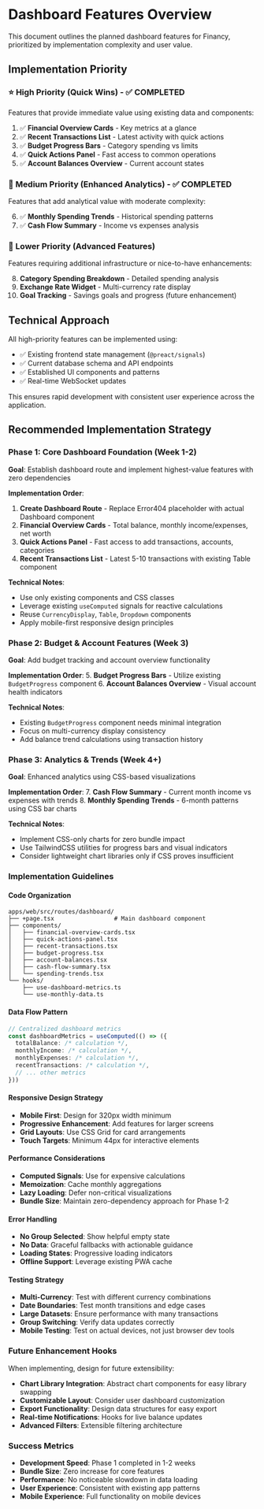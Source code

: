# Dashboard Features Overview

This document outlines the planned dashboard features for Financy, prioritized by implementation complexity and user value.

## Implementation Priority

### ⭐ High Priority (Quick Wins) - ✅ COMPLETED
Features that provide immediate value using existing data and components:

1. ✅ **Financial Overview Cards** - Key metrics at a glance
2. ✅ **Recent Transactions List** - Latest activity with quick actions  
3. ✅ **Budget Progress Bars** - Category spending vs limits
4. ✅ **Quick Actions Panel** - Fast access to common operations
5. ✅ **Account Balances Overview** - Current account states

### 🔶 Medium Priority (Enhanced Analytics) - ✅ COMPLETED
Features that add analytical value with moderate complexity:

6. ✅ **Monthly Spending Trends** - Historical spending patterns
7. ✅ **Cash Flow Summary** - Income vs expenses analysis

### 🔵 Lower Priority (Advanced Features)
Features requiring additional infrastructure or nice-to-have enhancements:

8. **Category Spending Breakdown** - Detailed spending analysis
9. **Exchange Rate Widget** - Multi-currency rate display
10. **Goal Tracking** - Savings goals and progress (future enhancement)

## Technical Approach

All high-priority features can be implemented using:
- ✅ Existing frontend state management (`@preact/signals`)
- ✅ Current database schema and API endpoints
- ✅ Established UI components and patterns
- ✅ Real-time WebSocket updates

This ensures rapid development with consistent user experience across the application.

## Recommended Implementation Strategy

### Phase 1: Core Dashboard Foundation (Week 1-2)
**Goal**: Establish dashboard route and implement highest-value features with zero dependencies

**Implementation Order**:
1. **Create Dashboard Route** - Replace Error404 placeholder with actual Dashboard component
2. **Financial Overview Cards** - Total balance, monthly income/expenses, net worth
3. **Quick Actions Panel** - Fast access to add transactions, accounts, categories
4. **Recent Transactions List** - Latest 5-10 transactions with existing Table component

**Technical Notes**:
- Use only existing components and CSS classes
- Leverage existing `useComputed` signals for reactive calculations
- Reuse `CurrencyDisplay`, `Table`, `Dropdown` components
- Apply mobile-first responsive design principles

### Phase 2: Budget & Account Features (Week 3)
**Goal**: Add budget tracking and account overview functionality

**Implementation Order**:
5. **Budget Progress Bars** - Utilize existing `BudgetProgress` component
6. **Account Balances Overview** - Visual account health indicators

**Technical Notes**:
- Existing `BudgetProgress` component needs minimal integration
- Focus on multi-currency display consistency
- Add balance trend calculations using transaction history

### Phase 3: Analytics & Trends (Week 4+)
**Goal**: Enhanced analytics using CSS-based visualizations

**Implementation Order**:
7. **Cash Flow Summary** - Current month income vs expenses with trends
8. **Monthly Spending Trends** - 6-month patterns using CSS bar charts

**Technical Notes**:
- Implement CSS-only charts for zero bundle impact
- Use TailwindCSS utilities for progress bars and visual indicators
- Consider lightweight chart libraries only if CSS proves insufficient

### Implementation Guidelines

#### Code Organization
```
apps/web/src/routes/dashboard/
├── +page.tsx                 # Main dashboard component
├── components/
│   ├── financial-overview-cards.tsx
│   ├── quick-actions-panel.tsx
│   ├── recent-transactions.tsx
│   ├── budget-progress.tsx
│   ├── account-balances.tsx
│   ├── cash-flow-summary.tsx
│   └── spending-trends.tsx
└── hooks/
    ├── use-dashboard-metrics.ts
    └── use-monthly-data.ts
```

#### Data Flow Pattern
```typescript
// Centralized dashboard metrics
const dashboardMetrics = useComputed(() => ({
  totalBalance: /* calculation */,
  monthlyIncome: /* calculation */,
  monthlyExpenses: /* calculation */,
  recentTransactions: /* calculation */,
  // ... other metrics
}))
```

#### Responsive Design Strategy
- **Mobile First**: Design for 320px width minimum
- **Progressive Enhancement**: Add features for larger screens
- **Grid Layouts**: Use CSS Grid for card arrangements
- **Touch Targets**: Minimum 44px for interactive elements

#### Performance Considerations
- **Computed Signals**: Use for expensive calculations
- **Memoization**: Cache monthly aggregations
- **Lazy Loading**: Defer non-critical visualizations
- **Bundle Size**: Maintain zero-dependency approach for Phase 1-2

#### Error Handling
- **No Group Selected**: Show helpful empty state
- **No Data**: Graceful fallbacks with actionable guidance
- **Loading States**: Progressive loading indicators
- **Offline Support**: Leverage existing PWA cache

#### Testing Strategy
- **Multi-Currency**: Test with different currency combinations
- **Date Boundaries**: Test month transitions and edge cases
- **Large Datasets**: Ensure performance with many transactions
- **Group Switching**: Verify data updates correctly
- **Mobile Testing**: Test on actual devices, not just browser dev tools

### Future Enhancement Hooks
When implementing, design for future extensibility:
- **Chart Library Integration**: Abstract chart components for easy library swapping
- **Customizable Layout**: Consider user dashboard customization
- **Export Functionality**: Design data structures for easy export
- **Real-time Notifications**: Hooks for live balance updates
- **Advanced Filters**: Extensible filtering architecture

### Success Metrics
- **Development Speed**: Phase 1 completed in 1-2 weeks
- **Bundle Size**: Zero increase for core features
- **Performance**: No noticeable slowdown in data loading
- **User Experience**: Consistent with existing app patterns
- **Mobile Experience**: Full functionality on mobile devices
